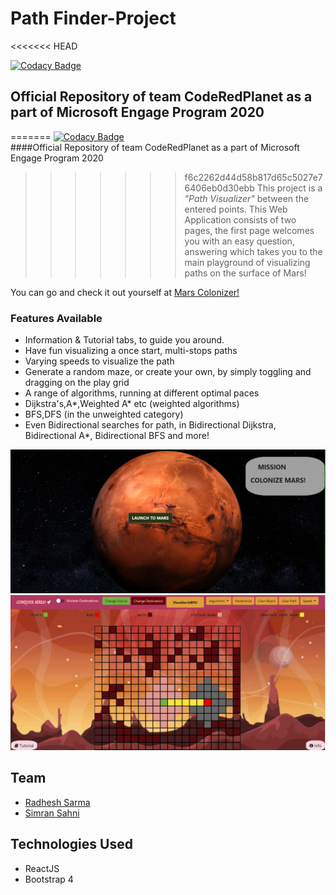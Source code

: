 # Path Finder-Project
<<<<<<< HEAD

[![Codacy Badge](https://app.codacy.com/project/badge/Grade/5bba8934a9114a82961c687a30986d83)](https://www.codacy.com?utm_source=github.com&amp;utm_medium=referral&amp;utm_content=Radhesh-Sarma/mars-colonization-project&amp;utm_campaign=Badge_Grade)

## Official Repository of team CodeRedPlanet as a part of Microsoft Engage Program 2020

=======
[![Codacy Badge](https://app.codacy.com/project/badge/Grade/5bba8934a9114a82961c687a30986d83)](https://www.codacy.com?utm_source=github.com&amp;utm_medium=referral&amp;utm_content=Radhesh-Sarma/mars-colonization-project&amp;utm_campaign=Badge_Grade)  
####Official Repository of team CodeRedPlanet as a part of Microsoft Engage Program 2020
>>>>>>> f6c2262d44d58b817d65c5027e76406eb0d30ebb
This project is a _*"Path Visualizer"*_ between the entered points. This Web Application consists of two pages,
the first page welcomes you with an easy question, answering which takes you to the main playground of visualizing paths on the surface of Mars!

You can go and check it out yourself at [Mars Colonizer!](https://radhesh-sarma.github.io/mars-colonization-project/)

### Features Available

* Information & Tutorial tabs, to guide you around.  
* Have fun visualizing a once start, multi-stops paths  
* Varying speeds to visualize the path  
* Generate a random maze, or create your own, by simply toggling and dragging on the play grid  
* A range of algorithms, running at different optimal paces  
* Dijkstra's,A*,Weighted A* etc (weighted algorithms)
* BFS,DFS (in the unweighted category)  
* Even Bidirectional searches for path, in Bidirectional Dijkstra, Bidirectional A*, Bidirectional BFS and more!

![First page](/public/intro.png?raw=true)
![Main page](/public/main.png?raw=true)

## Team

* [Radhesh Sarma](https://github.com/Radhesh-Sarma) &nbsp;&nbsp;&nbsp;
* [Simran Sahni](https://github.com/Simran-Sahni) &nbsp;&nbsp;&nbsp;

## Technologies Used

* ReactJS
* Bootstrap 4
